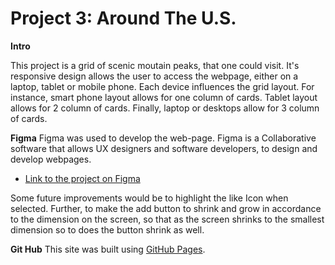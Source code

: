 # Project 3: Around The U.S.

**Intro**

This project is a grid of scenic moutain peaks, that one could visit. It's responsive design allows the user to access the webpage, either on a laptop, tablet or mobile phone. Each device influences the grid layout. For instance,
smart phone layout allows for one column of cards. Tablet layout allows for 2 column of cards. Finally, laptop or desktops allow for 3 column of cards.

**Figma**
Figma was used to develop the web-page. Figma is a Collaborative software that allows UX designers and software developers, to design and develop webpages.

- [Link to the project on Figma](https://www.figma.com/file/ii4xxsJ0ghevUOcssTlHZv/Sprint-3%3A-Around-the-US?node-id=0%3A1)

Some future improvements would be to highlight the like Icon when selected. Further, to make the add button to shrink
and grow in accordance to the dimension on the screen, so that as the screen shrinks to the smallest dimension so
to does the button shrink as well.

**Git Hub**
This site was built using [GitHub Pages](https://tedlesser.github.io/se_project_aroundtheus/).
